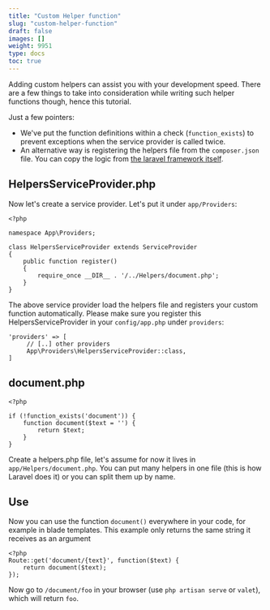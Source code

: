 ```yaml
---
title: "Custom Helper function"
slug: "custom-helper-function"
draft: false
images: []
weight: 9951
type: docs
toc: true
---
```


Adding custom helpers can assist you with your development speed. There are a few things to take into consideration while writing such helper functions though, hence this tutorial.

Just a few pointers:

- We've put the function definitions within a check (`function_exists`) to prevent exceptions when the service provider is called twice.
- An alternative way is registering the helpers file from the `composer.json` file. You can copy the logic from [the laravel framework itself](https://github.com/laravel/framework/blob/5.3/src/Illuminate/Support/composer.json#L31).

## HelpersServiceProvider.php
Now let's create a service provider. Let's put it under `app/Providers`:

    <?php
    
    namespace App\Providers;

    class HelpersServiceProvider extends ServiceProvider
    {
        public function register()
        {
            require_once __DIR__ . '/../Helpers/document.php';
        }
    }

The above service provider load the helpers file and registers your custom function automatically. Please make sure you register this HelpersServiceProvider in your `config/app.php` under `providers`:

    'providers' => [
         // [..] other providers
         App\Providers\HelpersServiceProvider::class,
    ]

## document.php
    <?php

    if (!function_exists('document')) {
        function document($text = '') {
            return $text;
        }
    }

Create a helpers.php file, let's assume for now it lives in `app/Helpers/document.php`. You can put many helpers in one file (this is how Laravel does it) or you can split them up by name.

## Use
Now you can use the function `document()` everywhere in your code, for example in blade templates. This example only returns the same string it receives as an argument

    <?php
    Route::get('document/{text}', function($text) { 
        return document($text);
    });

Now go to `/document/foo` in your browser (use `php artisan serve` or `valet`), which will return `foo`.

